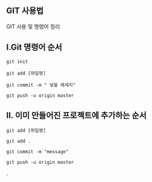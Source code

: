 ## GIT 사용법

GIT 사용 및 명령어 정리



## I.Git 명령어 순서 

```
git init 

git add [파일명]

git commit -m " 넣을 메세지" 

git push -u origin master
```





##  

## II. 이미 만들어진 프로젝트에 추가하는 순서

``` 
git add [파일명]

git add .

git commit -m "message"

git push -u origin master

```



.